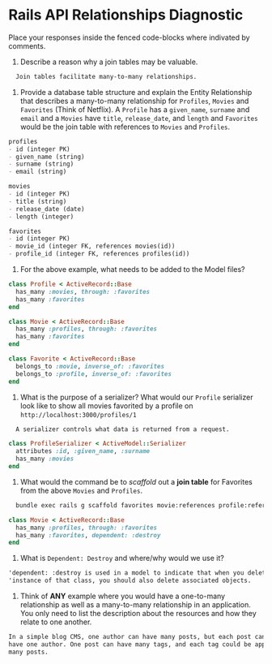 # Rails API Relationships Diagnostic

Place your responses inside the fenced code-blocks where indivated by comments.

1.  Describe a reason why a join tables may be valuable.

  ```md
    Join tables facilitate many-to-many relationships.
  ```

1.  Provide a database table structure and explain the Entity Relationship that
  describes a many-to-many relationship for `Profiles`, `Movies` and `Favorites`
  (Think of Netflix). A `Profile` has a `given_name`, `surname` and `email` and a
  `Movies` have `title`, `release_date`, and `length` and `Favorites` would be the
  join table with references to `Movies` and `Profiles`.

  ```md
profiles
- id (integer PK)
- given_name (string)
- surname (string)
- email (string)

movies
- id (integer PK)
- title (string)
- release_date (date)
- length (integer)

favorites
- id (integer PK)
- movie_id (integer FK, references movies(id))
- profile_id (integer FK, references profiles(id))
  ```

1.  For the above example, what needs to be added to the Model files?

  ```rb
  class Profile < ActiveRecord::Base
    has_many :movies, through: :favorites
    has_many :favorites
  end
  ```

  ```rb
  class Movie < ActiveRecord::Base
    has_many :profiles, through: :favorites
    has_many :favorites
  end
  ```

  ```rb
  class Favorite < ActiveRecord::Base
    belongs_to :movie, inverse_of: :favorites
    belongs_to :profile, inverse_of: :favorites
  end
  ```

1.  What is the purpose of a serializer? What would our `Profile` serializer look
like to show all movies favorited by a profile on
`http://localhost:3000/profiles/1`

  ```md
    A serializer controls what data is returned from a request.
  ```

  ```rb
  class ProfileSerializer < ActiveModel::Serializer
    attributes :id, :given_name, :surname
    has_many :movies
  end
  ```

1.  What would the command be to _scaffold_ out a **join table** for Favorites from
the above `Movies` and `Profiles`.

  ```sh
    bundle exec rails g scaffold favorites movie:references profile:references
  ```
  ```rb
  class Movie < ActiveRecord::Base
    has_many :profiles, through: :favorites
    has_many :favorites, dependent: :destroy
  end
  ```
1.  What is `Dependent: Destroy` and where/why would we use it?

  ```md
  'dependent: :destroy is used in a model to indicate that when you delete an
'instance of that class, you should also delete associated objects.
  ```

1.  Think of **ANY** example where you would have a one-to-many relationship as well
as a many-to-many relationship in an application. You only need to list the
description about the resources and how they relate to one another.

  ```md
  In a simple blog CMS, one author can have many posts, but each post can only
  have one author. One post can have many tags, and each tag could be applied to
  many posts.
  ```
